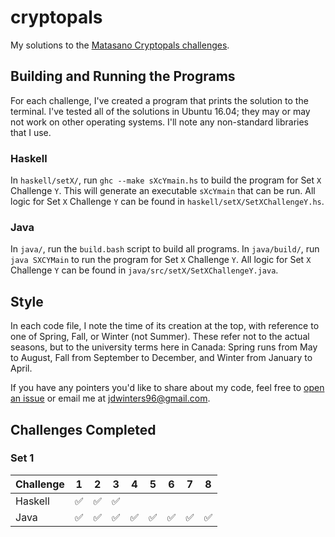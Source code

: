 # cryptopals

My solutions to the [Matasano Cryptopals challenges](https://cryptopals.com/).

## Building and Running the Programs

For each challenge, I've created a program that prints the solution to the
terminal. I've tested all of the solutions in Ubuntu 16.04; they may or may not
work on other operating systems. I'll note any non-standard libraries that I
use.

### Haskell

In `haskell/setX/`, run `ghc --make sXcYmain.hs` to build the program for Set
`X` Challenge `Y`. This will generate an executable `sXcYmain` that can be run.
All logic for Set `X` Challenge `Y` can be found in
`haskell/setX/SetXChallengeY.hs`.

### Java

In `java/`, run the `build.bash` script to build all programs. In `java/build/`,
run `java SXCYMain` to run the program for Set `X` Challenge `Y`. All logic for
Set `X` Challenge `Y` can be found in `java/src/setX/SetXChallengeY.java`.

## Style

In each code file, I note the time of its creation at the top, with reference to
one of Spring, Fall, or Winter (not Summer). These refer not to the actual
seasons, but to the university terms here in Canada: Spring runs from May to
August, Fall from September to December, and Winter from January to April.

If you have any pointers you'd like to share about my code, feel free to [open
an issue](https://github.com/jdw1996/cryptopals/issues/new) or email me at
[jdwinters96@gmail.com](mailto:jdwinters96@gmail.com).

## Challenges Completed

### Set 1

**Challenge** | **1** | **2** | **3** | **4** | **5** | **6** | **7** | **8**
--------------|:-----:|:-----:|:-----:|:-----:|:-----:|:-----:|:-----:|:-----:
Haskell|:white_check_mark:|:white_check_mark:|:white_check_mark:|||||
Java|:white_check_mark:|:white_check_mark:|:white_check_mark:|:white_check_mark:|:white_check_mark:|:white_check_mark:|:white_check_mark:|:white_check_mark:
